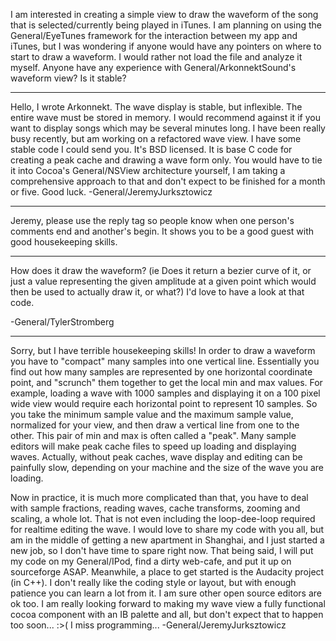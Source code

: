 

I am interested in creating a simple view to draw the waveform of the song that is selected/currently being played in iTunes. I am planning on using the General/EyeTunes framework for the interaction between my app and iTunes, but I was wondering if anyone would have any pointers on where to start to draw a waveform. I would rather not load the file and analyze it myself. Anyone have any experience with General/ArkonnektSound's waveform view? Is it stable?

----

Hello, I wrote Arkonnekt. The wave display is stable, but inflexible. The entire wave must be stored in memory. I would recommend against it if you want to display songs which may be several minutes long. I have been really busy recently, but am working on a refactored wave view. I have some stable code I could send you. It's BSD licensed. It is base C code for creating a peak cache and drawing a wave form only. You would have to tie it into Cocoa's General/NSView architecture yourself, I am taking a comprehensive approach to that and don't expect to be finished for a month or five. Good luck. -General/JeremyJurksztowicz

----

Jeremy, please use the reply tag so people know when one person's comments end and another's begin. It shows you to be a good guest with good housekeeping skills.

----

How does it draw the waveform? (ie Does it return a bezier curve of it, or just a value representing the given amplitude at a given point which would then be used to actually draw it, or what?) I'd love to have a look at that code.

-General/TylerStromberg

----
Sorry, but I have terrible housekeeping skills! In order to draw a waveform you have to "compact" many samples into one vertical line. Essentially you find out how many samples are represented by one horizontal coordinate point, and "scrunch" them together to get the local min and max values. For example, loading a wave with 1000 samples and displaying it on a 100 pixel wide view would require each horizontal point to represent 10 samples. So you take the minimum sample value and the maximum sample value, normalized for your view, and then draw a vertical line from one to the other. This pair of min and max is often called a "peak". Many sample editors will make peak cache files to speed up loading and displaying waves. Actually, without peak caches, wave display and editing can be painfully slow, depending on your machine and the size of the wave you are loading.

Now in practice, it is much more complicated than that, you have to deal with sample fractions, reading waves, cache transforms, zooming and scaling, a whole lot. That is not even including the loop-dee-loop required for realtime editing the wave. I would love to share my code with you all, but am in the middle of getting a new apartment in Shanghai, and I just started a new job, so I don't have time to spare right now. That being said, I will put my code on my General/IPod, find a dirty web-cafe, and put it up on sourceforge ASAP. Meanwhile, a place to get started is the Audacity project (in C++). I don't really like the coding style or layout, but with enough patience you can learn a lot from it. I am sure other open source editors are ok too. I am really looking forward to making my wave view a fully functional cocoa component with an IB palette and all, but don't expect that to happen too soon... :>( I miss programming... -General/JeremyJurksztowicz